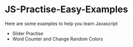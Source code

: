 # JS-Practise-Easy-Examples
Here are some examples to help you learn Javascript
  - Slider Practise
  - Word Counter and Change Random Colors

